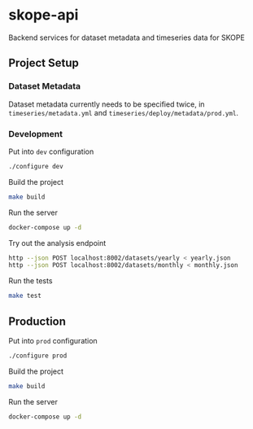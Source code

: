 # skope-api
Backend services for dataset metadata and timeseries data for SKOPE

## Project Setup

### Dataset Metadata

Dataset metadata currently needs to be specified twice, in `timeseries/metadata.yml` and
`timeseries/deploy/metadata/prod.yml`. 

### Development

Put into `dev` configuration

```bash
./configure dev
```

Build the project

```bash
make build
```

Run the server

```bash
docker-compose up -d
```

Try out the analysis endpoint

```bash
http --json POST localhost:8002/datasets/yearly < yearly.json 
http --json POST localhost:8002/datasets/monthly < monthly.json 
```

Run the tests

```bash
make test
```

## Production

Put into `prod` configuration

```bash
./configure prod
```

Build the project

```bash
make build
```

Run the server

```bash
docker-compose up -d
```
